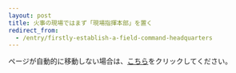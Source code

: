 ```yaml
---
layout: post
title: 火事の現場ではまず「現場指揮本部」を置く
redirect_from:
  - /entry/firstly-establish-a-field-command-headquarters
---
```


<p>ページが自動的に移動しない場合は、<a href="https://fukuchiharuki-days.blogspot.com/2025/02/banner-flag.html">こちら</a>をクリックしてください。</p>

<script type="text/javascript">
    setTimeout(function() {
        window.location.href = "https://fukuchiharuki-days.blogspot.com/2025/02/banner-flag.html";
    }, 1000);
</script>
